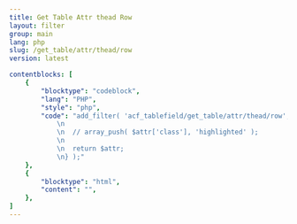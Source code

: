 ```yaml
---
title: Get Table Attr thead Row
layout: filter
group: main
lang: php
slug: /get_table/attr/thead/row
version: latest

contentblocks: [
	{
		"blocktype": "codeblock",
		"lang": "PHP",
		"style": "php",
		"code": "add_filter( 'acf_tablefield/get_table/attr/thead/row', function( $attr, $row_data ) {
			\n
			\n	// array_push( $attr['class'], 'highlighted' );
			\n
			\n	return $attr;
			\n} );"
	},
	{
		"blocktype": "html",
		"content": "",
	},
]
---
```

